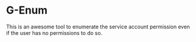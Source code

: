 # G-Enum
This is an awesome tool to enumerate the service account permission even if the user has no permissions to do so.

